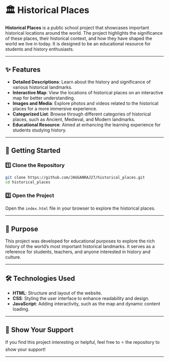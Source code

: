 # 🏛️ Historical Places

**Historical Places** is a public school project that showcases important historical locations around the world. The project highlights the significance of these places, their historical context, and how they have shaped the world we live in today. It is designed to be an educational resource for students and history enthusiasts.

---

## ✨ Features

- **Detailed Descriptions**: Learn about the history and significance of various historical landmarks.
- **Interactive Map**: View the locations of historical places on an interactive map for better understanding.
- **Images and Media**: Explore photos and videos related to the historical places for a more immersive experience.
- **Categorized List**: Browse through different categories of historical places, such as Ancient, Medieval, and Modern landmarks.
- **Educational Resource**: Aimed at enhancing the learning experience for students studying history.

---

## 🚀 Getting Started

### 1️⃣ Clone the Repository  
```bash
git clone https://github.com/JAGGANRAJ27/historical_places.git
cd historical_places
```

### 2️⃣ Open the Project  
Open the `index.html` file in your browser to explore the historical places.

---

## 📌 Purpose

This project was developed for educational purposes to explore the rich history of the world’s most important historical landmarks. It serves as a reference for students, teachers, and anyone interested in history and culture.

---

## 🛠️ Technologies Used  

- **HTML**: Structure and layout of the website.
- **CSS**: Styling the user interface to enhance readability and design.
- **JavaScript**: Adding interactivity, such as the map and dynamic content loading.

---

## 🌟 Show Your Support

If you find this project interesting or helpful, feel free to ⭐ the repository to show your support!  

---
